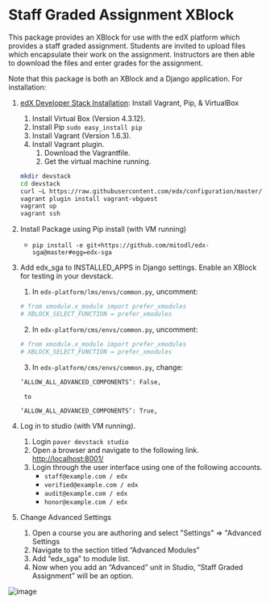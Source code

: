 Staff Graded Assignment XBlock
==============================

This package provides an XBlock for use with the edX platform which provides a staff graded assignment. Students are invited to upload files which encapsulate their work on the assignment. Instructors are then able to download the files and enter grades for the assignment.

Note that this package is both an XBlock and a Django application. For installation:

1. [edX Developer Stack Installation](https://github.com/edx/configuration/wiki/edX-Developer-Stack): Install Vagrant, Pip, & VirtualBox
    1. Install Virtual Box (Version 4.3.12).
    2. Install Pip `sudo easy_install pip`
    3. Install Vagrant (Version 1.6.3).
    4. Install Vagrant plugin.
        1. Download the Vagrantfile.
        2. Get the virtual machine running.
    ```sh
    mkdir devstack
    cd devstack
    curl –L https://raw.githubusercontent.com/edx/configuration/master/vagrant/release/devstack/Vagrantfile > Vagrantfile
    vagrant plugin install vagrant-vbguest
    vagrant up
    vagrant ssh
    ```

2. Install Package using Pip install (with VM running)
    - `pip install -e git+https://github.com/mitodl/edx-sga@master#egg=edx-sga`
3. Add edx_sga to INSTALLED_APPS in Django settings. Enable an XBlock for testing in your devstack.
    1. In `edx-platform/lms/envs/common.py`, uncomment:  
    ```sh  
    # from xmodule.x_module import prefer_xmodules  
    # XBLOCK_SELECT_FUNCTION = prefer_xmodules  
    ```  
    2. In `edx-platform/cms/envs/common.py`, uncomment:  
    ```sh  
    # from xmodule.x_module import prefer_xmodules  
    # XBLOCK_SELECT_FUNCTION = prefer_xmodules  
    ```  
    3. In `edx-platform/cms/envs/common.py`, change: 
    ```sh
    ‘ALLOW_ALL_ADVANCED_COMPONENTS’: False,
    ```
        to
    ```sh
    ‘ALLOW_ALL_ADVANCED_COMPONENTS’: True,
    ```
4. Log in to studio (with VM running).
    1. Login `paver devstack studio`
    2. Open a browser and navigate to the following link. [http://localhost:8001/](http://localhost:8001/)
    3. Login through the user interface using one of the following accounts.
        - `staff@example.com / edx`
        - `verified@example.com / edx`
        - `audit@example.com / edx`
        - `honor@example.com / edx`

5. Change Advanced Settings
    1. Open a course you are authoring and select "Settings" ⇒ "Advanced Settings
    2. Navigate to the section titled “Advanced Modules”
    3. Add “edx_sga” to module list.
    4. Now when you add an “Advanced” unit in Studio, “Staff Graded Assignment” will be an option.

![image](/../screenshots/img/screenshot-studio-new-unit.png?raw=tru)
